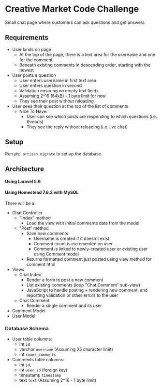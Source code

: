 # Creative Market Code Challenge

Small chat page where customers can ask questions and get answers

## Requirements

- User lands on page
	- At the top of the page, there is a text area for the username and one for the comment
	- Beneath existing comments in descending order, starting with the newest
- User posts a question
	- User enters username in first text area
	- User enters question in second
	- Validation ensuring no empty text fields
	- Assuming 2^16 (64kB) - 1 byte limit for now
	- They see their post without reloading
- User sees their question at the top of the list of comments
	- Nice To Have:
		- User can see which posts are responding to which questions (i.e. threads)
		- They see the reply without reloading (i.e. live chat)

## Setup

Run `php artisan migrate` to set up the database.

## Architecture

#### Using Laravel 5.6
#### Using Homestead 7.6.2 with MySQL

There will be a:
- Chat Controller
	- "Index" method
		- Load the view with initial comments data from the model
	- "Post" method
		- Save new comments
			- Username is created if it doesn't exist
			- Comment count is incremented on user
			- Comment is linked to newly-created user or existing user using Comment model
		- Returns formatted comment just posted using view method for comment html
- Views
	- Chat Index
		- Render a form to post a new comment
		- List existing comments (loop "Chat Comment" sub-view)
		- JavaScript to handle posting + rendering new comment, and reporting validation or other errors to the user
	- Chat Comment
		- Render a single comment and its user
- Comment Model
- User Model

### Database Schema

- User table columns:
	- int `id`
	- varchar `username` (Assuming 25 character limit)
	- int `count_comments`
- Comments table columns:
	- int `id`,
	- int `user_id` (foreign key)
	- timestamp `timestamp`
	- text `text` (Assuming 2^16 - 1 byte limit)
